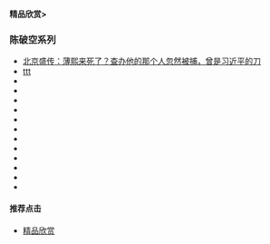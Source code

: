 
#### 精品欣赏>

### 陈破空系列

- [北京盛传：薄熙来死了？查办他的那个人忽然被捕，曾是习近平的刀](https://youtu.be/Aa87xkffc9g)
- [  ttt ](https://youtu.be/TMM4NJfyblo)
- [   ]()
- [   ]()
- [   ]()
- [   ]()
- [   ]()
- [   ]()
- [   ]()
- [   ]()
- [   ]()
- [   ]()
- [   ]()
- [   ]()




#### 推荐点击
- [精品欣赏](https://summer200.github.io/content/main)



